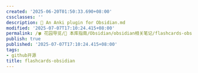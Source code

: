 ```yaml
---
created: '2025-06-20T01:50:33.690+08:00'
cssclasses: ''
description: 🎴 An Anki plugin for Obsidian.md
modified: '2025-07-07T17:10:24.415+08:00'
permalink: /🍀 花园导览/🧰 本库指南/Obsidian/obsidian相关笔记/flashcards-obsidian.md
publish: true
published: '2025-07-07T17:10:24.415+08:00'
tags:
- github开源
title: flashcards-obsidian
---
```


